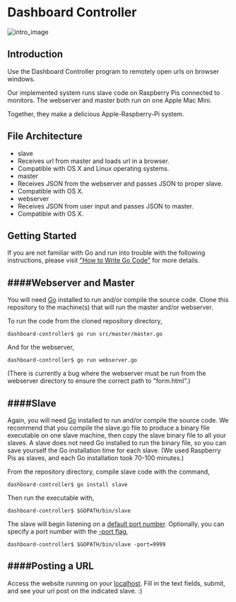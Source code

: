 Dashboard Controller 
====================

![intro_image](https://raw.githubusercontent.com/prezi/dashboard-controller/master/README_images/webpage.png)

Introduction
------------------
Use the Dashboard Controller program to remotely open urls on browser windows.

Our implemented system runs slave code on Raspberry Pis connected to monitors. 
The webserver and master both run on one Apple Mac Mini. 

Together, they make a delicious Apple-Raspberry-Pi system. 


File Architecture
------------------
 - slave 
  - Receives url from master and loads url in a browser. 
  - Compatible with OS X and Linux operating systems. 
 - master
  - Receives JSON from the webserver and passes JSON to proper slave. 
  - Compatible with OS X. 
 - webserver
  - Receives JSON from user input and passes JSON to master. 
  - Compatible with OS X. 


Getting Started
------------------

If you are not familiar with Go and run into trouble with the following instructions, please visit  ["How to Write Go Code"](https://golang.org/doc/code.html) for more details. 

####Webserver and Master
------------------

You will need [Go](https://golang.org/) installed to run and/or compile the source code. 
Clone this repository to the machine(s) that will run the master and/or webserver. 

To run the code from the cloned repository directory, 

    dashboard-controller$ go run src/master/master.go

And for the webserver, 

    dashboard-controller$ go run webserver.go

(There is currently a bug where the webserver must be run from the webserver directory to ensure the correct path to "form.html".)

####Slave
------------------

Again, you will need [Go](https://golang.org/) installed to run and/or compile the source code. We recommend that you compile the slave.go file to produce a binary file executable on one slave machine, then copy the slave binary file to all your slaves. A slave does not need Go installed to run the binary file, so you can save yourself the Go installation time for each slave. (We used Raspberry Pis as slaves, and each Go installation took 70-100 minutes.)

From the repository directory, compile slave code with the command, 
 
    dashboard-controller$ go install slave

Then run the executable with,
 
    dashboard-controller$ $GOPATH/bin/slave

The slave will begin listening on a [default port number](https://github.com/prezi/dashboard-controller/blob/master/src/slave/slave.go#L14). Optionally, you can specify a port number with the [-port flag](https://github.com/prezi/dashboard-controller/blob/master/src/slave/slave.go#L50), 
 
    dashboard-controller$ $GOPATH/bin/slave -port=9999

####Posting a URL
------------------
Access the website running on your [localhost](https://github.com/prezi/dashboard-controller/blob/master/src/webserver/webserver.go#L126). Fill in the text fields, submit, and see your url post on the indicated slave. :) 
